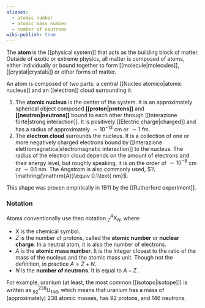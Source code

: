 ```yaml
---
aliases:
  - atomic number
  - atomic mass number
  - number of neutrons
wiki-publish: true
---
```

The **atom** is the [[physical system]] that acts as the building block of matter. Outside of exotic or extreme physics, all matter is composed of atoms, either individually or bound together to form [[molecule|molecules]], [[crystal|crystals]] or other forms of matter.

An atom is composed of two parts: a central [[Nucleo atomico|atomic nucleus]] and an [[electron]] cloud surrounding it.
1. The **atomic nucleus** is the center of the system. It is an approximately spherical object composed **[[proton|protons]]** and **[[neutron|neutrons]]** bound to each other through [[Interazione forte|strong interaction]]. It is positively [[Electric charge|charged]] and has a radius of approximately $\sim10^{-13}$ cm or $\sim1$ fm.
2. The **electron cloud** surrounds the nucleus. It is a collection of one or more negatively charged electrons bound by [[Interazione elettromagnetica|electromagnetic interaction]] to the nucleus. The radius of the electron cloud depends on the amount of electrons and their energy level, but roughly speaking, it is on the order of $\sim10^{-8}$ cm or $\sim0.1$ nm. The Angstrom is also commonly used, $1\ \mathring{\mathrm{A}}\equiv 0.1\text{ nm}$.

This shape was proven empirically in 1911 by the [[Rutherford experiment]].
### Notation
Atoms conventionally use then notation $_{Z}^{A}\mathrm{X}_{N}$, where:
- $\mathrm{X}$ is the chemical symbol.
- $Z$ is the number of protons, called the **atomic number** or **nuclear charge**. In a neutral atom, it is also the number of electrons.
- $A$ is the **atomic mass number**. It is the integer closest to the ratio of the mass of the nucleus and the atomic mass unit. Though not the definition, in practice $A=Z+N$.
- $N$ is the **number of neutrons**. It is equal to $A - Z$.

For example, uranium (at least, the most common [[isotopo|isotope]]) is written as $_{92}^{238}\mathrm{U}_{146}$, which means that uranium has a mass of (approximately) 238 atomic masses, has 92 protons, and 146 neutrons.